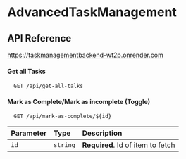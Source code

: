 # AdvancedTaskManagement



## API Reference

https://taskmanagementbackend-wt2p.onrender.com

#### Get all Tasks

```http
  GET /api/get-all-talks
```

#### Mark as Complete/Mark as incomplete (Toggle)

```http
  GET /api/mark-as-complete/${id}
```

| Parameter | Type     | Description                       |
| :-------- | :------- | :-------------------------------- |
| `id`      | `string` | **Required**. Id of item to fetch |





